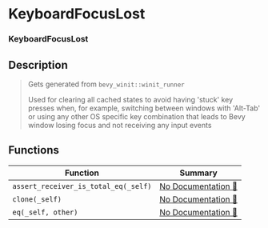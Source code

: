 # KeyboardFocusLost

### KeyboardFocusLost



## Description

>  Gets generated from `bevy_winit::winit_runner`
> 
>  Used for clearing all cached states to avoid having 'stuck' key presses
>  when, for example, switching between windows with 'Alt-Tab' or using any other
>  OS specific key combination that leads to Bevy window losing focus and not receiving any
>  input events

## Functions

| Function | Summary |
| --- | --- |
| `assert_receiver_is_total_eq(_self)` | [No Documentation 🚧](./keyboardfocuslost/assert_receiver_is_total_eq.md) |
| `clone(_self)` | [No Documentation 🚧](./keyboardfocuslost/clone.md) |
| `eq(_self, other)` | [No Documentation 🚧](./keyboardfocuslost/eq.md) |